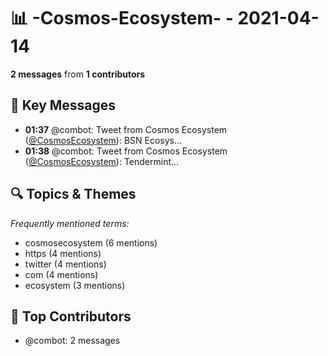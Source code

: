 # 📊 -Cosmos-Ecosystem- - 2021-04-14
**2 messages** from **1 contributors**

## 💬 Key Messages
- **01:37** @combot: Tweet from Cosmos Ecosystem ([@CosmosEcosystem](https://twitter.com/CosmosEcosystem)):
BSN Ecosys...
- **01:38** @combot: Tweet from Cosmos Ecosystem ([@CosmosEcosystem](https://twitter.com/CosmosEcosystem)):
Tendermint...

## 🔍 Topics & Themes
*Frequently mentioned terms:*
- cosmosecosystem (6 mentions)
- https (4 mentions)
- twitter (4 mentions)
- com (4 mentions)
- ecosystem (3 mentions)

## 👥 Top Contributors
- @combot: 2 messages